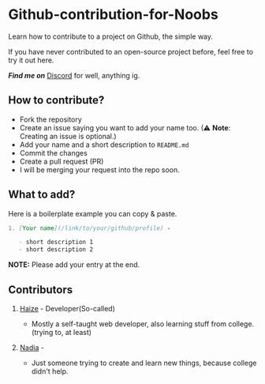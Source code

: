 # Github-contribution-for-Noobs
Learn how to contribute to a project on Github, the simple way.


If you have never contributed to an open-source project before, feel free to try it out here. 

**_Find me on_** [Discord](https://discord.gg/pwgH5bKhv4) for well, anything ig.

##  **How to contribute?**

- Fork the repository
- Create an issue saying you want to add your name too. (⚠ **Note**: Creating an issue is optional.)
- Add your name and a short description to `README.md`
- Commit the changes
- Create a pull request (PR)
- I will be merging your request into the repo soon.

##  **What to add?**

Here is a boilerplate example you can copy & paste.

```md
1. [Your name](/link/to/your/github/profile) -

   - short description 1
   - short description 2
```

**NOTE:** Please add your entry at the end.

<!-- ---- Add Your Name & Description Below ---- -->

## **Contributors**

1. [Haize](https://github.com/Wollfhaize) -  Developer(So-called)

   - Mostly a self-taught web developer, also learning stuff from college.(trying to, at least)

2. [Nadia](https://github.com/SardonicBeauty) -

   - Just someone trying to create and learn new things,  because college didn't help.
   

